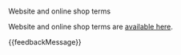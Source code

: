 ### 

Website and online shop terms  

Website and online shop terms are [available here](https://n.vodafone.ie/content/dam/gowingmyself/pdfs/terms-2022/website-and-shop/website-and-online-shop-terms.pdf).

{{feedbackMessage}}